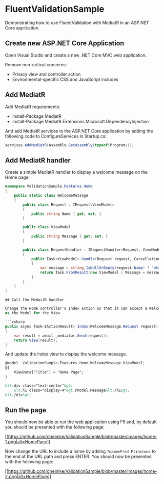 # FluentValidationSample
Demonstrating how to use FluentValidation with MediatR in an ASP.NET Core application.

## Create new ASP.NET Core Application

Open Visual Studio and create a new .NET Core MVC web application.

Remove non-critical concerns:

* Privacy view and controller action
* Environmental-specific CSS and JavaScript includes

## Add MediatR

Add MediatR requirements:

* Install-Package MediatR
* Install-Package MediatR.Extensions.Microsoft.DependencyInjection

And add MediatR services to the ASP.NET Core application by adding the following code to ConfigureServices in Startup.cs:

```csharp
services.AddMediatR(Assembly.GetAssembly(typeof(Program)));
```

## Add MediatR handler

Create a simple MediatR handler to display a welcome message on the Home page:

```csharp
namespace ValidationSample.Features.Home
{
    public static class WelcomeMessage
    {
        public class Request : IRequest<ViewModel>
        {
            public string Name { get; set; }
        }

        public class ViewModel
        {
            public string Message { get; set; }
        }

        public class RequestHandler : IRequestHandler<Request, ViewModel>
        {
            public Task<ViewModel> Handle(Request request, CancellationToken cancellationToken)
            {
                var message = string.IsNullOrEmpty(request.Name) ? "Who are you?" : $"Hello {request.Name}";
                return Task.FromResult(new ViewModel { Message = message });
            }
        }
    }
}

## Call the MedaitR handler

Change the Home controller's Index action so that it can accept a WelcomeMessage.Request and return the response
as the Model for the View.

```csharp
public async Task<IActionResult> Index(WelcomeMessage.Request request)
{
    var result = await _mediator.Send(request);
    return View(result);
}
```

And update the Index view to display the welcome message.

```html
@model  ValidationSample.Features.Home.WelcomeMessage.ViewModel;
@{
    ViewData["Title"] = "Home Page";
}

&lt;div class="text-center"&gt;
    &lt;h1 class="display-4"&gt;@Model.Message&lt;/h1&gt;
&lt;/div&gt;
```

## Run the page

You should now be able to run the web application using F5 and, by default you should be presented with 
the following page:

[[https://github.com/dneimke/ValidationSample/blob/master/images/home-1.png|alt=HomePage]]

Now change the URL to include a name by adding ```?name=Fred Flinstone``` to the end of the URL path and 
press ENTER.  You should now be presented with the following page:

[[https://github.com/dneimke/ValidationSample/blob/master/images/home-2.png|alt=HomePage]]

